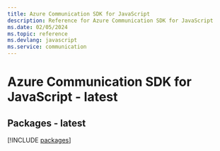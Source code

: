 ```yaml
---
title: Azure Communication SDK for JavaScript
description: Reference for Azure Communication SDK for JavaScript
ms.date: 02/05/2024
ms.topic: reference
ms.devlang: javascript
ms.service: communication
---
```

# Azure Communication SDK for JavaScript - latest
## Packages - latest
[!INCLUDE [packages](communication-index.md)]